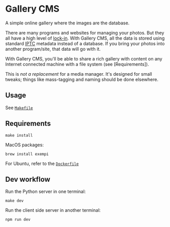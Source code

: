 Gallery CMS
===========

A simple online gallery where the images are the database.

There are many programs and websites for managing your photos. But they all
have a high level of [lock-in]. With Gallery CMS, all the data is stored using
standard [IPTC] metadata instead of a database. If you bring your photos into
another program/site, that data will go with it.

With Gallery CMS, you'll be able to share a rich gallery with content on any
Internet connected machine with a file system (see [Requirements]).

This is *not a replacement* for a media manager. It's designed for small
tweaks; things like mass-tagging and naming should be done elsewhere.

  [lock-in]: https://en.wikipedia.org/wiki/Vendor_lock-in
  [IPTC]: http://www.sno.phy.queensu.ca/~phil/exiftool/TagNames/IPTC.html

Usage
-----

See [`Makefile`](./Makefile)


Requirements
------------

    make install

MacOS packages:

    brew install exempi

For Ubuntu, refer to the [`Dockerfile`](./Dockerfile)


Dev workflow
------------

Run the Python server in one terminal:

    make dev

Run the client side server in another terminal:

    npm run dev
